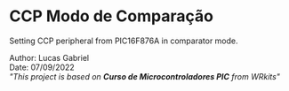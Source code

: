 # **CCP Modo de Comparação**
Setting CCP peripheral from PIC16F876A in comparator mode.

Author: Lucas Gabriel <br/>
Date: 07/09/2022 <br/>
_"This project is based on **Curso de Microcontroladores PIC** from WRkits"_

